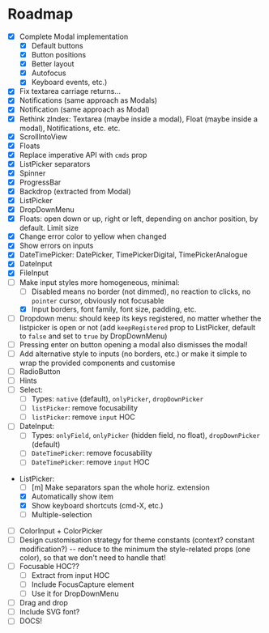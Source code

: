 # Roadmap

- [x] Complete Modal implementation
    + [x] Default buttons
    + [x] Button positions
    + [x] Better layout
    + [x] Autofocus
    + [x] Keyboard events, etc.)
- [x] Fix textarea carriage returns...
- [x] Notifications (same approach as Modals)
- [x] Notification (same approach as Modal)
- [x] Rethink zIndex: Textarea (maybe inside a modal), Float (maybe inside a modal), Notifications, etc. etc.
- [x] ScrollIntoView
- [x] Floats
- [x] Replace imperative API with `cmds` prop
- [x] ListPicker separators
- [x] Spinner
- [x] ProgressBar
- [x] Backdrop (extracted from Modal)
- [x] ListPicker
- [x] DropDownMenu
- [x] Floats: open down or up, right or left, depending on anchor position, by default. Limit size
- [x] Change error color to yellow when changed
- [x] Show errors on inputs
- [x] DateTimePicker: DatePicker, TimePickerDigital, TimePickerAnalogue
- [x] DateInput
- [x] FileInput
- [ ] Make input styles more homogeneous, minimal:
    + [ ] Disabled means no border (not dimmed), no reaction to clicks, no `pointer` cursor, obviously not focusable
    + [x] Input borders, font family, font size, padding, etc.
- [ ] Dropdown menu: should keep its keys registered, no matter whether the listpicker is open or not (add `keepRegistered` prop to ListPicker, default to `false` and set to `true` by DropDownMenu)
- [ ] Pressing enter on button opening a modal also dismisses the modal!
- [ ] Add alternative style to inputs (no borders, etc.) or make it simple to wrap the provided components and customise
- [ ] RadioButton
- [ ] Hints
- [ ] Select:
    + [ ] Types: `native` (default), `onlyPicker`, `dropDownPicker`
    + [ ] `listPicker`: remove focusability 
    + [ ] `listPicker`: remove `input` HOC 
- [ ] DateInput:
    + [ ] Types: `onlyField`, `onlyPicker` (hidden field, no float), `dropDownPicker` (default)
    + [ ] `DateTimePicker`: remove focusability
    + [ ] `DateTimePicker`: remove `input` HOC
- ListPicker:
    + [ ] [m] Make separators span the whole horiz. extension
    + [x] Automatically show item
    + [x] Show keyboard shortcuts (cmd-X, etc.)
    + [ ] Multiple-selection
- [ ] ColorInput + ColorPicker
- [ ] Design customisation strategy for theme constants (context? constant modification?) -- reduce to the minimum the style-related props (one color), so that we don't need to handle that!
- [ ] Focusable HOC??
    + [ ] Extract from input HOC
    + [ ] Include FocusCapture element
    + [ ] Use it for DropDownMenu
- [ ] Drag and drop
- [ ] Include SVG font?
- [ ] DOCS!
